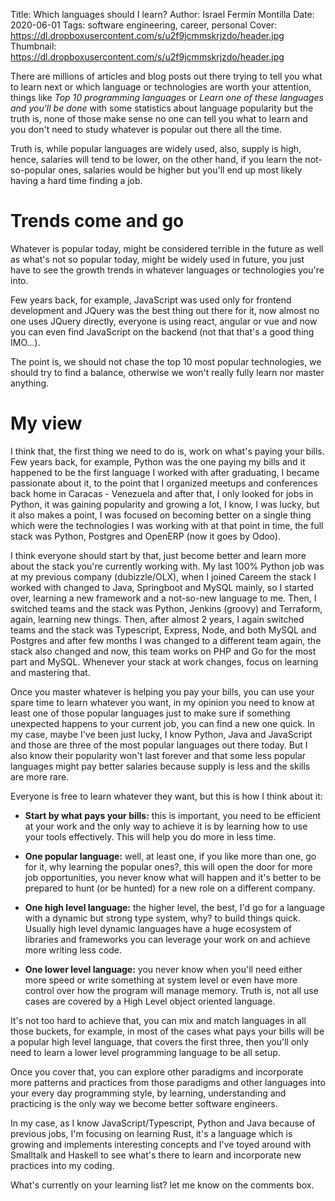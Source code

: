 Title: Which languages should I learn?
Author: Israel Fermín Montilla
Date: 2020-06-01
Tags: software engineering, career, personal
Cover: https://dl.dropboxusercontent.com/s/u2f9jcmmskrjzdo/header.jpg
Thumbnail: https://dl.dropboxusercontent.com/s/u2f9jcmmskrjzdo/header.jpg


There are millions of articles and blog posts out there trying to
tell you what to learn next or which language or technologies are 
worth your attention, things like *Top 10 programming languages* or
*Learn one of these languages and you'll be done* with some statistics
about language popularity but the truth is, none of those make sense
no one can tell you what to learn and you don't need to study whatever
is popular out there all the time.

Truth is, while popular languages are widely used, also, supply is high,
hence, salaries will tend to be lower, on the other hand, if you learn
the not-so-popular ones, salaries would be higher but you'll end up
most likely having a hard time finding a job.

# Trends come and go
Whatever is popular today, might be considered terrible in the future as well
as what's not so popular today, might be widely used in future, you just have
to see the growth trends in whatever languages or technologies you're into.

Few years back, for example, JavaScript was used only for frontend development
and JQuery was the best thing out there for it, now almost no one uses JQuery
directly, everyone is using react, angular or vue and now you can even find
JavaScript on the backend (not that that's a good thing IMO...).

The point is, we should not chase the top 10 most popular technologies, we should
try to find a balance, otherwise we won't really fully learn nor master anything.

# My view
I think that, the first thing we need to do is, work on what's paying your bills.
Few years back, for example, Python was the one paying my bills and it happened to
be the first language I worked with after graduating, I became passionate about it,
to the point that I organized meetups and conferences back home in Caracas - Venezuela
and after that, I only looked for jobs in Python, it was gaining popularity and growing
a lot, I know, I was lucky, but it also makes a point, I was focused on becoming
better on a single thing which were the technologies I was working with at that point
in time, the full stack was Python, Postgres and OpenERP (now it goes by Odoo).

I think everyone should start by that, just become better and learn more about
the stack you're currently working with. My last 100% Python job was at my
previous company (dubizzle/OLX), when I joined Careem the stack I worked with
changed to Java, Springboot and MySQL mainly, so I started over, learning a new
framework and a not-so-new language to me. Then, I switched teams and the stack
was Python, Jenkins (groovy) and Terraform, again, learning new things. Then, after
almost 2 years, I again switched teams and the stack was Typescript, Express, Node,
and both MySQL and Postgres and after few months I was changed to a different team again,
the stack also changed and now, this team works on PHP and Go for the most part and
MySQL. Whenever your stack at work changes, focus on learning and mastering that.

Once you master whatever is helping you pay your bills, you can use your spare
time to learn whatever you want, in my opinion you need to know at least one
of those popular languages just to make sure if something unexpected happens 
to your current job, you can find a new one quick. In my case, maybe I've been
just lucky, I know Python, Java and JavaScript and those are three of the most
popular languages out there today. But I also know their popularity won't last forever
and that some less popular languages might pay better salaries because supply is
less and the skills are more rare.

Everyone is free to learn whatever they want, but this is how I think about it:

* **Start by what pays your bills:** this is important, you need to be efficient at
your work and the only way to achieve it is by learning how to use your tools
effectively. This will help you do more in less time.

* **One popular language:** well, at least one, if you like more than one, go for it,
why learning the popular ones?, this will open the door for more job opportunities,
you never know what will happen and it's better to be prepared to hunt (or be hunted)
for a new role on a different company.

* **One high level language:** the higher level, the best, I'd go for a language with
a dynamic but strong type system, why? to build things quick. Usually high level
dynamic languages have a huge ecosystem of libraries and frameworks you can leverage
your work on and achieve more writing less code.

* **One lower level language:** you never know when you'll need either more speed or
write something at system level or even have more control over how the program will
manage memory. Truth is, not all use cases are covered by a High Level object oriented
language.

It's not too hard to achieve that, you can mix and match languages in all those buckets, 
for example, in most of the cases what pays your bills will be a popular high level
language, that covers the first three, then you'll only need to learn a lower level
programming language to be all setup.

Once you cover that, you can explore other paradigms and incorporate more patterns
and practices from those paradigms and other languages into your every day programming
style, by learning, understanding and practicing is the only way we become better
software engineers.

In my case, as I know JavaScript/Typescript, Python and Java because of previous jobs,
I'm focusing on learning Rust, it's a language which is growing and implements interesting
concepts and I've toyed around with Smalltalk and Haskell to see what's there to learn and 
incorporate new practices into my coding. 

What's currently on your learning list? let me know on the comments box.

